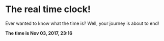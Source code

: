 # The real time clock!

Ever wanted to know what the time is? Well, your journey is about to end!

**The time is Nov 03, 2017, 23:16**